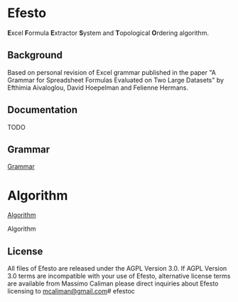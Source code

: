 # Efesto  

**E**xcel **F**ormula **E**xtractor **S**ystem and **T**opological **O**rdering algorithm.


## Background
Based on personal revision of Excel grammar published in the paper 
"A Grammar for Spreadsheet Formulas Evaluated on Two Large Datasets" 
by Efthimia Aivaloglou, David Hoepelman and Felienne Hermans.

## Documentation
TODO 

## Grammar 
[Grammar](doc/Grammar.md)

# Algorithm
[Algorithm](doc/Algorithm.md)

Algorithm
 ## License
All files of Efesto are released under the AGPL Version 3.0.
If AGPL Version 3.0 terms are incompatible with your use of
Efesto, alternative license terms are available from Massimo Caliman
please direct inquiries about Efesto licensing to mcaliman@gmail.com# efestoc
